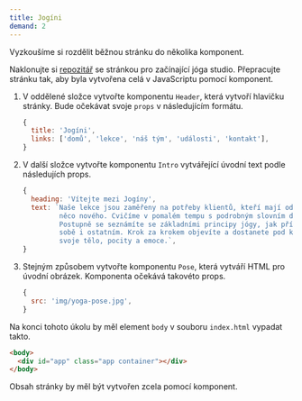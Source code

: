 ```yaml
---
title: Jogíni
demand: 2
---
```


Vyzkoušíme si rozdělit běžnou stránku do několika komponent.

Naklonujte si [repozitář](https://github.com/Czechitas-podklady-WEB/jogini-zadani) se stránkou pro začínající jóga studio. Přepracujte stránku tak, aby byla vytvořena celá v JavaScriptu pomocí komponent.

1. V oddělené složce vytvořte komponentu `Header`, která vytvoří hlavičku stránky. Bude očekávat svoje `props` v následujícím formátu.

   ```js
   {
     title: 'Jogíni',
     links: ['domů', 'lekce', 'náš tým', 'události', 'kontakt'],
   }
   ```

1. V další složce vytvořte komponentu `Intro` vytvářející úvodní text podle následujích props.

   ```js
   {
     heading: 'Vítejte mezi Jogíny',
     text: `Naše lekce jsou zaměřeny na potřeby klientů, kteří mají odvahu zkusit
            něco nového. Cvičíme v pomalém tempu s podrobným slovním doprovodem.
            Postupně se seznámíte se základními principy jógy, jak přístupovat k
            sobě i ostatním. Krok za krokem objevíte a dostanete pod kontrolu
            svoje tělo, pocity a emoce.`,
   }
   ```

1. Stejným způsobem vytvořte komponentu `Pose`, která vytváří HTML pro úvodní obrázek. Komponenta očekává takovéto props.
   ```js
   {
     src: 'img/yoga-pose.jpg',
   }
   ```

Na konci tohoto úkolu by měl element `body` v souboru `index.html` vypadat takto.

```html
<body>
  <div id="app" class="app container"></div>
</body>
```

Obsah stránky by měl být vytvořen zcela pomocí komponent.
